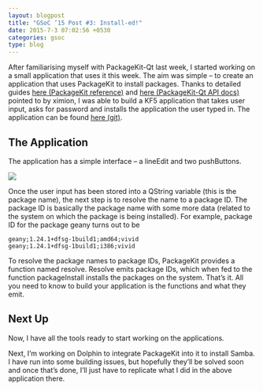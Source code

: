 ```yaml
---
layout: blogpost
title: "GSoC ’15 Post #3: Install-ed!"
date: 2015-7-3 07:02:56 +0530
categories: gsoc
type: blog
---
```


After familiarising myself with PackageKit-Qt last week, I started working on a small application that uses it this week. The aim was simple – to create an application that uses PackageKit to install packages. Thanks to detailed guides [here (PackageKit reference)](http://www.freedesktop.org/software/PackageKit/gtk-doc/) and [here (PackageKit-Qt API docs)](http://sites.ranveeraggarwal.com/mirrors/packagekit-qt2-ref-guide/) pointed to by ximion, I was able to build a KF5 application that takes user input, asks for password and installs the application the user typed in. The application can be found [here (git)](http://quickgit.kde.org/?p=scratch%2Franveeraggarwal%2Fbare-pkqt-installer.git).

## The Application
The application has a simple interface – a lineEdit and two pushButtons.

<img src="http://i.imgur.com/SsojDvy.png" class="img-responsive">

Once the user input has been stored into a QString variable (this is the package name), the next step is to resolve the name to a package ID. The package ID is basically the package name with some more data (related to the system on which the package is being installed). For example, package ID for the package geany turns out to be

    geany;1.24.1+dfsg-1build1;amd64;vivid
    geany;1.24.1+dfsg-1build1;i386;vivid

To resolve the package names to package IDs, PackageKit provides a function named resolve. Resolve emits package IDs, which when fed to the function packageInstall installs the packages on the system. That’s it. All you need to know to build your application is the functions and what they emit.

## Next Up
Now, I have all the tools ready to start working on the applications.

Next, I’m working on Dolphin to integrate PackageKit into it to install Samba. I have run into some building issues, but hopefully they’ll be solved soon and once that’s done, I’ll just have to replicate what I did in the above application there.

